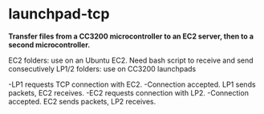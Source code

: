 # launchpad-tcp
**Transfer files from a CC3200 microcontroller to an EC2 server,
then to a second microcontroller.**

EC2 folders: use on an Ubuntu EC2. Need bash script to receive
             and send consecutively
LP1/2 folders: use on CC3200 launchpads

-LP1 requests TCP connection with EC2.
-Connection accepted. LP1 sends packets, EC2 receives.
-EC2 requests connection with LP2.
-Connection accepted. EC2 sends packets, LP2 receives.

